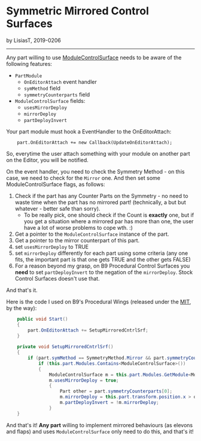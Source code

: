# Symmetric Mirrored Control Surfaces

by LisiasT, 2019-0206
- - - - 

Any part willing to use [ModuleControlSurface](https://kerbalspaceprogram.com/api/class_module_control_surface.html) needs to be aware of the following features:

* `PartModule`
	+ `OnEditorAttach` event handler
	+ `symMethod` field
	+ `symmetryCounterparts` field
* `ModuleControlSurface` fields:
	+  `usesMirrorDeploy`
	+  `mirrorDeploy`
	+  `partDeployInvert`

Your part module must hook a EventHandler to the OnEditorAttach:

```
	part.OnEditorAttach += new Callback(UpdateOnEditorAttach);

```

So, everytime the user attach something with your module on another part on the Editor, you will be notified.

On the event handler, you need to check the Symmetry Method - on this case, we need to check for the `Mirror` one. And then set some ModuleControlSurface flags, as follows:

1. Check if the part has any Counter Parts on the Symmetry - no need to waste time when the part has no mirrored part! (technically, a but but whatever - better safe than sorry).
	+ To be really pick, one should check if the Count is **exactly** one, but if you get a situation where a mirrored par has more than one, the user have a lot of worse problems to cope wth. :)
2. Get a pointer to the `ModuleControlSurface` instance of the part.
3. Get a pointer to the mirror counterpart of this part.
4. set `usesMirrorDeploy` to TRUE
5. set `mirrorDeploy` differently for each part using some criteria (any one fits, the important part is that one gets TRUE and the other gets FALSE)
6. For a reason beyond my grasp, on B9 Procedural Control Surfaces you **need** to set `partDeployInvert` to the negation of the `mirrorDeploy`. Stock Control Surfaces doesn't use that.

And that's it.

Here is the code I used on B9's Procedural Wings (released under the [MIT](https://opensource.org/licenses/MIT), by the way):

```c#
	public void Start()
	{
		part.OnEditorAttach += SetupMirroredCntrlSrf;
	}
	
	private void SetupMirroredCntrlSrf()
	{
		if (part.symMethod == SymmetryMethod.Mirror && part.symmetryCounterparts.Count > 0)
			if (this.part.Modules.Contains<ModuleControlSurface>())
			{ 
				ModuleControlSurface m = this.part.Modules.GetModule<ModuleControlSurface>();
				m.usesMirrorDeploy = true;
				{
				    Part other = part.symmetryCounterparts[0];
				    m.mirrorDeploy = this.part.transform.position.x > other.transform.position.x;
				    m.partDeployInvert = !m.mirrorDeploy;
				}
	}

```

And that's it! **Any part** willing to implement mirrored behaviours (as elevons and flaps) and uses `ModuleControlSurface` only need to do this, and that's it!
